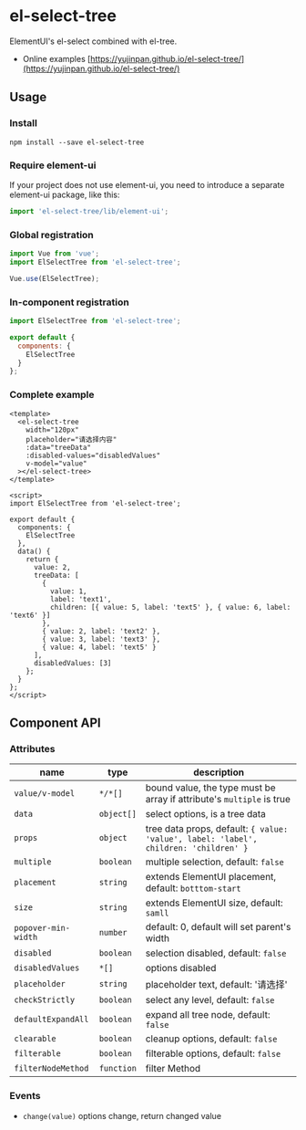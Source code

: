 # el-select-tree

ElementUI's el-select combined with el-tree.

- Online examples [https://yujinpan.github.io/el-select-tree/](https://yujinpan.github.io/el-select-tree/)

## Usage

### Install

```
npm install --save el-select-tree
```

### Require element-ui

If your project does not use element-ui,
you need to introduce a separate element-ui package, like this:

```js
import 'el-select-tree/lib/element-ui';
```

### Global registration

```js
import Vue from 'vue';
import ElSelectTree from 'el-select-tree';

Vue.use(ElSelectTree);
```

### In-component registration

```js
import ElSelectTree from 'el-select-tree';

export default {
  components: {
    ElSelectTree
  }
};
```

### Complete example

```vue
<template>
  <el-select-tree
    width="120px"
    placeholder="请选择内容"
    :data="treeData"
    :disabled-values="disabledValues"
    v-model="value"
  ></el-select-tree>
</template>

<script>
import ElSelectTree from 'el-select-tree';

export default {
  components: {
    ElSelectTree
  },
  data() {
    return {
      value: 2,
      treeData: [
        {
          value: 1,
          label: 'text1',
          children: [{ value: 5, label: 'text5' }, { value: 6, label: 'text6' }]
        },
        { value: 2, label: 'text2' },
        { value: 3, label: 'text3' },
        { value: 4, label: 'text5' }
      ],
      disabledValues: [3]
    };
  }
};
</script>
```

## Component API

### Attributes

| name                | type       | description                                                                          |
| ------------------- | ---------- | ------------------------------------------------------------------------------------ |
| `value/v-model`     | `*/*[]`    | bound value, the type must be array if attribute's `multiple` is true                |
| `data`              | `object[]` | select options, is a tree data                                                       |
| `props`             | `object`   | tree data props, default: `{ value: 'value', label: 'label', children: 'children' }` |
| `multiple`          | `boolean`  | multiple selection, default: `false`                                                 |
| `placement`         | `string`   | extends ElementUI placement, default: `botttom-start`                                |
| `size`              | `string`   | extends ElementUI size, default: `samll`                                             |
| `popover-min-width` | `number`   | default: 0, default will set parent's width                                          |
| `disabled`          | `boolean`  | selection disabled, default: `false`                                                 |
| `disabledValues`    | `*[]`      | options disabled                                                                     |
| `placeholder`       | `string`   | placeholder text, default: '请选择'                                                  |
| `checkStrictly`     | `boolean`  | select any level, default: `false`                                                   |
| `defaultExpandAll`  | `boolean`  | expand all tree node, default: `false`                                               |
| `clearable`         | `boolean`  | cleanup options, default: `false`                                                    |
| `filterable`        | `boolean`  | filterable options, default: `false`                                                 |
| `filterNodeMethod`  | `function` | filter Method                                                                        |

### Events

- `change(value)` options change, return changed value
